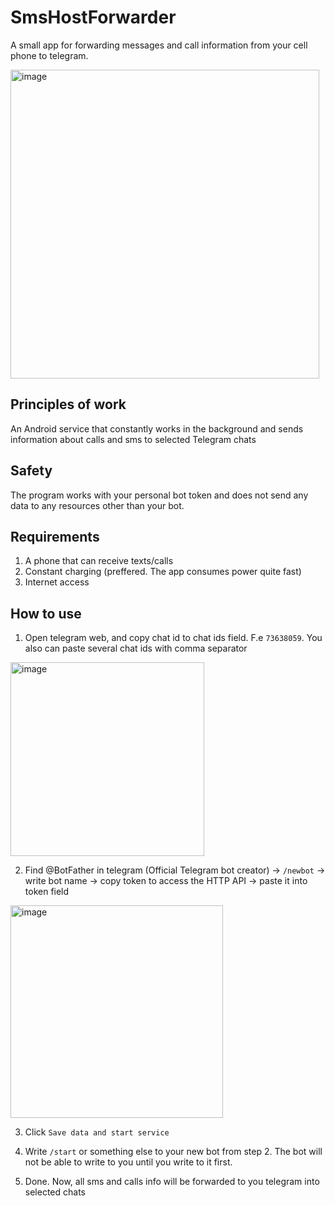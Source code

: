 # SmsHostForwarder

A small app for forwarding messages and call information from your cell phone to telegram.

<img width="494" alt="image" src="https://user-images.githubusercontent.com/13554528/233592639-782a1886-798b-4d20-b231-6e63a17d31d7.png">

## Principles of work

An Android service that constantly works in the background and sends information about calls and sms to selected Telegram chats

## Safety

The program works with your personal bot token and does not send any data to any resources other than your bot.

## Requirements

1. A phone that can receive texts/calls 
2. Constant charging (preffered. The app consumes power quite fast)
3. Internet access

## How to use


1. Open telegram web, and copy chat id to chat ids field. F.e `73638059`. You also can paste several chat ids with comma separator

<img width="310" alt="image" src="https://user-images.githubusercontent.com/13554528/233589841-4f0fa0ee-5d09-4e9a-a211-af9cdb3ed00a.png">

2. Find @BotFather in telegram (Official Telegram bot creator) -> `/newbot` -> write bot name -> copy token to access the HTTP API -> paste it into token field

<img width="340" alt="image" src="https://user-images.githubusercontent.com/13554528/233590803-e26225a0-1c76-4892-8953-7776355b6ec4.png">

3. Click `Save data and start service`

4. Write `/start` or something else to your new bot from step 2. The bot will not be able to write to you until you write to it first.

4. Done. Now, all sms and calls info will be forwarded to you telegram into selected chats
